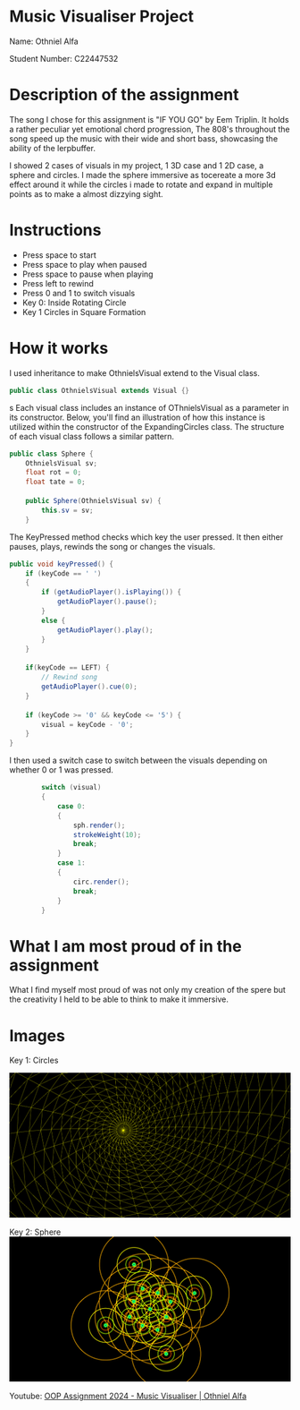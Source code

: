 # Music Visualiser Project

Name: Othniel Alfa

Student Number: C22447532


# Description of the assignment

The song I chose for this assignment is "IF YOU GO" by Eem Triplin. It holds a rather peculiar yet emotional chord progression, The 808's throughout the song speed up  the music with their wide and short bass, showcasing the ability of the lerpbuffer. 

I showed 2 cases of visuals in my project, 1 3D case and 1 2D case,  a sphere and circles. I made the sphere immersive as tocereate a more 3d effect around it while the circles i made to rotate and expand in multiple points as to make a almost dizzying sight.

# Instructions
- Press space to start
- Press space to play when paused
- Press space to pause when playing
- Press left to rewind
- Press 0 and 1 to switch visuals
- Key 0: Inside Rotating Circle
- Key 1 Circles in Square Formation

# How it works


I used inheritance to make OthnielsVisual extend to the Visual class.

```java
public class OthnielsVisual extends Visual {}
```
s
Each visual class includes an instance of OThnielsVisual as a parameter in its constructor. 
Below, you'll find an illustration of how this instance is utilized within the constructor of the ExpandingCircles class. 
The structure of each visual class follows a similar pattern.

```java
public class Sphere {
    OthnielsVisual sv;
    float rot = 0;
    float tate = 0;

    public Sphere(OthnielsVisual sv) {
        this.sv = sv;
    }
```
The KeyPressed method checks which key the user pressed. It then either pauses, plays, rewinds the song or changes the visuals. 

```java
public void keyPressed() {
	if (keyCode == ' ')
	{
		if (getAudioPlayer().isPlaying()) {
			getAudioPlayer().pause();
		}
		else {
			getAudioPlayer().play();
		}
	}

	if(keyCode == LEFT) {
		// Rewind song
		getAudioPlayer().cue(0);
	}

	if (keyCode >= '0' && keyCode <= '5') {
		visual = keyCode - '0';
	}
}
```

I then used a switch case to switch between the visuals depending on whether 0 or 1 was pressed.

```java
        switch (visual)
        {
            case 0:
            {
                sph.render();
                strokeWeight(10);
                break;
            }
            case 1:
            {
                circ.render();
                break;
            }
        }
```

# What I am most proud of in the assignment

What I find myself most proud of was not only my creation of the spere but the creativity I held to be able to think to make it immersive.


# Images
Key 1: Circles

![An image](images/Screenshot%202024-04-28%20234852.png)

Key 2: Sphere
![Another image](images/Screenshot%202024-04-28%20234903.png)

Youtube: [OOP Assignment 2024 - Music Visualiser | Othniel Alfa](https://youtu.be/-k9Wtb7JNf8)